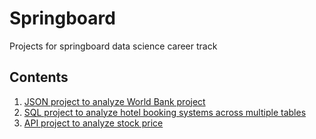 # Springboard
Projects for springboard data science career track

## Contents

1. [JSON project to analyze World Bank project](https://github.com/has64pitt/Springboard/blob/master/01_json_World_Bank_Projects/sliderule_dsi_json_exercise.ipynb)
2. [SQL project to analyze hotel booking systems across multiple tables](https://github.com/has64pitt/Springboard/blob/master/02_sql/0503_1520094343_sql_project.sql)
3. [API project to analyze stock price](https://github.com/has64pitt/Springboard/blob/master/03_api/api_data_wrangling_mini_project.ipynb)


